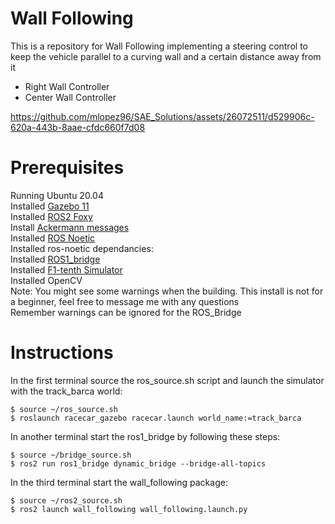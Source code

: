 # Wall Following
This is a repository for Wall Following implementing a steering control to keep the vehicle parallel to a curving wall and a certain distance away from it
 - Right Wall Controller
 - Center Wall Controller


https://github.com/mlopez96/SAE_Solutions/assets/26072511/d529906c-620a-443b-8aae-cfdc660f7d08


   
# Prerequisites
Running Ubuntu 20.04    
Installed [Gazebo 11](http://classic.gazebosim.org/tutorials?tut=ros2_installing&cat=connect_ros)  
Installed [ROS2 Foxy](https://docs.ros.org/en/foxy/Installation.html)  
Install [Ackermann messages](http://wiki.ros.org/ackermann_msgs)  
Installed [ROS Noetic](http://wiki.ros.org/noetic/Installation/Ubuntu)    
Installed ros-noetic dependancies:  
Installed [ROS1_bridge](https://github.com/ros2/ros1_bridge)  
Installed [F1-tenth Simulator](https://github.com/SAE-Robotics-Bootcamp/f110-simulator-public)  
Installed OpenCV  
Note: You might see some warnings when the building.  This install is not for a beginner, feel free to message me with any questions  
Remember warnings can be ignored for the ROS_Bridge
# Instructions
In the first terminal source the ros_source.sh script and launch the simulator with the track_barca world:  
```
$ source ~/ros_source.sh
$ roslaunch racecar_gazebo racecar.launch world_name:=track_barca
```
In another terminal start the ros1_bridge by following these steps:  
```
$ source ~/bridge_source.sh
$ ros2 run ros1_bridge dynamic_bridge --bridge-all-topics
```

In the third terminal start the wall_following package:  
```
$ source ~/ros2_source.sh
$ ros2 launch wall_following wall_following.launch.py
```
